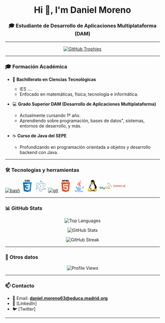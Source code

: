 <h1 align="center">Hi 👋, I'm Daniel Moreno</h1>
<h3 align="center">🎓 Estudiante de Desarrollo de Aplicaciones Multiplataforma (DAM)</h3>

---

<p align="center">
  <a href="https://github.com/ryo-ma/github-profile-trophy">
    <img src="https://github-profile-trophy.vercel.app/?username=moree7&theme=algolia" alt="GitHub Trophies" />
  </a>
</p>

---

### 🎓 Formación Académica

- 📘 **Bachillerato en Ciencias Tecnológicas** 
  - IES ....
  - Enfocado en matemáticas, física, tecnología e informática.

- 💻 **Grado Superior DAM (Desarrollo de Aplicaciones Multiplataforma)**  
  - Actualmente cursando 1º año.
  - Aprendiendo sobre programación, bases de datos", sistemas, entornos de desarrollo, y más.

- ☕ **Curso de Java del SEPE**  
  - Profundizando en programación orientada a objetos y desarrollo backend con Java.

---

### 🛠️ Tecnologías y herramientas

<p align="left">
  <a href="https://www.gnu.org/software/bash/" target="_blank"><img src="https://www.vectorlogo.zone/logos/gnu_bash/gnu_bash-icon.svg" alt="bash" width="40" height="40"/></a>
  <a href="https://www.w3schools.com/css/" target="_blank"><img src="https://raw.githubusercontent.com/devicons/devicon/master/icons/css3/css3-original-wordmark.svg" alt="css3" width="40" height="40"/></a>
  <a href="https://www.electronjs.org" target="_blank"><img src="https://raw.githubusercontent.com/devicons/devicon/master/icons/electron/electron-original.svg" alt="electron" width="40" height="40"/></a>
  <a href="https://git-scm.com/" target="_blank"><img src="https://www.vectorlogo.zone/logos/git-scm/git-scm-icon.svg" alt="git" width="40" height="40"/></a>
  <a href="https://www.w3.org/html/" target="_blank"><img src="https://raw.githubusercontent.com/devicons/devicon/master/icons/html5/html5-original-wordmark.svg" alt="html5" width="40" height="40"/></a>
  <a href="https://www.java.com" target="_blank"><img src="https://raw.githubusercontent.com/devicons/devicon/master/icons/java/java-original.svg" alt="java" width="40" height="40"/></a>
  <a href="https://www.linux.org/" target="_blank"><img src="https://raw.githubusercontent.com/devicons/devicon/master/icons/linux/linux-original.svg" alt="linux" width="40" height="40"/></a>
  <a href="https://www.mysql.com/" target="_blank"><img src="https://raw.githubusercontent.com/devicons/devicon/master/icons/mysql/mysql-original-wordmark.svg" alt="mysql" width="40" height="40"/></a>
  <a href="https://www.oracle.com/" target="_blank"><img src="https://raw.githubusercontent.com/devicons/devicon/master/icons/oracle/oracle-original.svg" alt="oracle" width="40" height="40"/></a>
</p>

---

### 📊 GitHub Stats

<p align="center">
  <img src="https://github-readme-stats.vercel.app/api/top-langs?username=moree7&show_icons=true&locale=en&layout=compact" alt="Top Languages" />
</p>

<p align="center">
  <img src="https://github-readme-stats.vercel.app/api?username=moree7&show_icons=true&locale=en&theme=tokyonight" alt="GitHub Stats" />
</p>

<p align="center">
  <img src="https://github-readme-streak-stats.herokuapp.com/?user=moree7&theme=tokyonight" alt="GitHub Streak" />
</p>

---

### 🧾 Otros datos

<p align="center">
  <img src="https://komarev.com/ghpvc/?username=moree7&label=Profile%20views&color=0e75b6&style=flat" alt="Profile Views" />
</p>

---

### 📫 Contacto

- 📧 Email: **daniel.moreno63@educa.madrid.org**  
- 💼 [LinkedIn]
- 🐦 [Twitter]


---



















